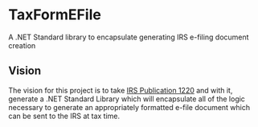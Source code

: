 # TaxFormEFile
A .NET Standard library to encapsulate generating IRS e-filing document creation

## Vision
The vision for this project is to take [IRS Publication 1220](https://www.irs.gov/pub/irs-pdf/p1220.pdf) and with it, generate a .NET Standard Library which will encapsulate all of the logic necessary to generate an appropriately formatted e-file document which can be sent to the IRS at tax time.
